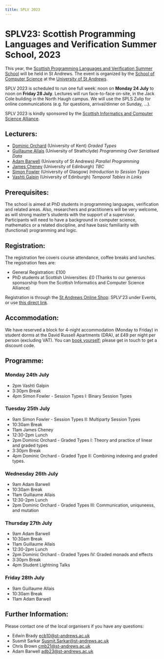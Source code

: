 ```yaml
---
title: SPLV 2023
---
```

# SPLV23: Scottish Programming Languages and Verification Summer School, 2023

This year, the [Scottish Programming Languages and Verification Summer School](http://www.macs.hw.ac.uk/splv/) will be held in St Andrews. The event is organized by the [School of Computer Science](https://www.st-andrews.ac.uk/computer-science) at the [University of St Andrews](https://www.st-andrews.ac.uk).

SPLV 2023 is scheduled to run one full week: noon on **Monday 24 July** to noon on **Friday 28 July**.  Lectures will run face-to-face on-site, in the Jack Cole building in the North Haugh campus. We will use the SPLS Zulip for online communications (e.g. for questions, arrival/dinner on Sunday, …).

SPLV 2023 is kindly sponsored by the [Scottish Informatics and Computer Science Alliance](https://www.sicsa.ac.uk/).

## Lecturers:

* [Dominic Orchard](https://dorchard.github.io/) (University of Kent) *Graded Types*
* [Guillaume Allais](https://gallais.github.io/) (University of Strathclyde) *Programming Over Serialised Data*
* [Adam Barwell](https://risweb.st-andrews.ac.uk/portal/en/persons/adam-david-barwell(c0ef6569-08db-4f0f-96c0-6ca8871dcb66).html) (University of St Andrews) *Parallel Programming*
* [James Cheney](https://homepages.inf.ed.ac.uk/jcheney/) (University of Edinburgh) *TBC*
* [Simon Fowler](https://simonjf.com/about/) (University of Glasgow) *Introduction to Session Types*
* [Vashti Galpin](https://homepages.inf.ed.ac.uk/vgalpin1/) (University of Edinburgh) *Temporal Tables in Links*

## Prerequisites: 

The school is aimed at PhD students in programming languages,  verification and related areas. Also, researchers and practitioners will be very welcome, as will strong master’s students with the support of a supervisor. Participants will need to have a background in computer science, mathematics or a related discipline, and have basic familiarity with (functional) programming and logic. 

## Registration:

The registration fee covers course attendance, coffee breaks and lunches. The registration fees are:

* General Registration: £100
* PhD students at Scottish Universities: £0 (Thanks to our generous sponsorship from the Scottish Informatics and Computer Science Alliance)

Registration is through the [St Andrews Online Shop](https://onlineshop.st-andrews.ac.uk/): SPLV'23 under Events, or use [this direct link](https://onlineshop.st-andrews.ac.uk/conferences-and-events/events/computer-science/splv%E2%80%9923-scottish-programming-and-verification-summer-school-2023).

## Accommodation: 

We have reserved a block for 4-night accommodation (Monday to Friday) in student dorms at the David Russell Apartments (DRA), at £49 per night per person (excluding VAT). You can [book yourself](https://bnb.st-andrews.ac.uk/resbus/bnb/); please get in touch to get a discount code.

## Programme:

### Monday 24th July

* 2pm Vashti Galpin
* 3:30pm Break
* 4pm Simon Fowler - Session Types I: Binary Session Types

### Tuesday 25th July

* 9am Simon Fowler - Session Types II: Multiparty Session Types
* 10:30am Break
* 11am James Cheney
* 12:30-2pm Lunch
* 2pm Dominic Orchard - Graded Types I: Theory and practice of linear and graded types
* 3:30pm Break
* 4pm Dominic Orchard - Graded Type II: Combining indexing and graded types.

### Wednesday 26th July

* 9am Adam Barwell
* 10:30am Break
* 11am Guillaume Allais
* 12:30-2pm Lunch
* 2pm Dominic Orchard - Graded Types III: Communication, uniquneess, and mutation

### Thursday 27th July

* 9am Adam Barwell
* 10:30am Break
* 11am Guillaume Allais
* 12:30-2pm Lunch
* 2pm Dominic Orchard - Graded Types IV: Graded monads and effects
* 3:30pm Break
* 4pm Student Lightning Talks

### Friday 28th July

* 9am Guillaume Allais
* 10:30am Break
* 11am Adam Barwell

## Further Information: 

Please contact one of the local organisers if you have any questions: 

* Edwin Brady <ecb10@st-andrews.ac.uk>
* Susmit Sarkar <Susmit.Sarkar@st-andrews.ac.uk>
* Chris Brown <cmb21@st-andrews.ac.uk>
* Adam Barwell <adb23@st-andrews.ac.uk>
